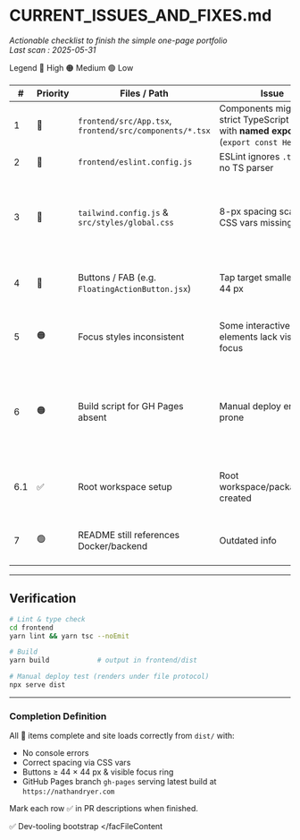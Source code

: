 
# CURRENT_ISSUES_AND_FIXES.md  
_Actionable checklist to finish the simple one-page portfolio_  
_Last scan : 2025-05-31_

Legend 🔴 High 🟠 Medium 🟢 Low  

| # | Priority | Files / Path | Issue | Fix |
|---|----------|--------------|-------|-----|
| 1 | 🔴 | `frontend/src/App.tsx`, `frontend/src/components/*.tsx` | Components migrated to strict TypeScript (`.tsx`) with **named exports** (`export const Header`) | ✅ |
| 2 | 🔴 | `frontend/eslint.config.js` | ESLint ignores `.ts/.tsx`; no TS parser | ✅ |
| 3 | 🔴 | `tailwind.config.js` & `src/styles/global.css` | 8-px spacing scale + CSS vars missing | Extend `theme.spacing` with keys `0,2,4,6,8,12,16,24`. In `global.css` add:<br>`--space-component: clamp(16px,3vw,24px);`<br>`--space-section: clamp(40px,6vw,64px);` |
| 4 | 🔴 | Buttons / FAB (e.g. `FloatingActionButton.jsx`) | Tap target smaller than 44 px | Add `min-w-[44px] min-h-[44px]` classes or wrap with shared `Button` component. |
| 5 | 🟠 | Focus styles inconsistent | Some interactive elements lack visible focus | Create `.focus-ring` utility in `global.css` and apply to all `<button>` / `<a>` elements. |
| 6 | 🟠 | Build script for GH Pages absent | Manual deploy error-prone | `yarn add -D gh-pages`; in root `package.json` add scripts:<br>`\"predeploy\":\"yarn --cwd frontend build\",`<br>`\"deploy\":\"gh-pages -d frontend/dist -b gh-pages\"` |
| 6.1 | ✅ | Root workspace setup | Root workspace/package.json created | Added workspace configuration with frontend as workspace and deployment scripts |
| 7 | 🟢 | README still references Docker/backend | Outdated info | Remove backend/Docker sections once above issues resolved. |

---

## Verification

```bash
# Lint & type check
cd frontend
yarn lint && yarn tsc --noEmit

# Build
yarn build            # output in frontend/dist

# Manual deploy test (renders under file protocol)
npx serve dist
```

---

### Completion Definition

All 🔴 items complete and site loads correctly from `dist/` with:

* No console errors
* Correct spacing via CSS vars
* Buttons ≥ 44 × 44 px & visible focus ring
* GitHub Pages branch `gh-pages` serving latest build at `https://nathandryer.com`

Mark each row ✅ in PR descriptions when finished.  

✅ Dev-tooling bootstrap
</facFileContent